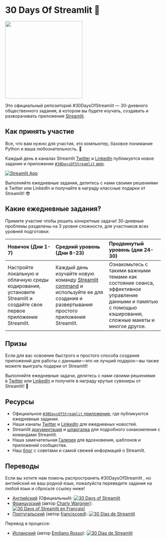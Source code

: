 # 30 Days Of Streamlit 🎈

<img src='3AF34648-C61D-47CE-9E56-C496C5A7C240.jpeg' height=250>

Это официальный репозиторий #30DaysOfStreamlit — 30-дневного общественного задания, в котором вы будете изучать, создавать и разворачивать приложения [Streamlit](https://streamlit.io).

## Как принять участие

Все, что вам нужно для участия, это компьютер, базовое понимание Python и вашa любознательность. 🧠

Каждый день в каналах Streamlit [Twitter](https://twitter.com/streamlit) и [LinkedIn](https://www.linkedin.com/company/streamlit/posts/?feedView=all) публикуется новое задание и приложение [`#30DaysOfStreamlit` app](https://share.streamlit.io/streamlit/30days/).

[![Streamlit App](https://static.streamlit.io/badges/streamlit_badge_black_white.svg)](https://share.streamlit.io/streamlit/30days/)

Выполняйте ежедневные задания, делитесь с нами своими решениями в Twitter или LinkedIn и получайте в награду классные подарки от Streamlit! 😎

## Какие ежедневные задания?

Примите участие чтобы решить конкретные задачи! 30-дневные проблемы разделены на 3 уровня сложности, для участников всех уровней подготовки:

| Новичок (Дни 1-7) | Средний уровень (Дни 8-23) | Продвинутый уровень (дни 24-30) |
| :---        |    :----   |          :--- |
| Настройте локальную и облачную среды кодирования, установите Streamlit и создайте свое первое приложение Streamlit.| Каждый день изучайте новую команду [Streamlit command](https://docs.streamlit.io/library/api-reference) и используйте ее для создания и развертывания простого приложения Streamlit. | Ознакомьтесь с такими важными темами как состояние сеанса, эффективное управление данными и памятью с помощью кэширования, сложные макеты и многое другое.

## Призы

Если для вас освоение быстрого и простого способа создания приложений для работы с данными—это не лучший подарок—вы также можете выиграть подарки от Streamlit!

Выполняйте ежедневные задачи, делитесь с нами своими решениями в [Twitter](https://twitter.com/streamlit) или [LinkedIn](https://www.linkedin.com/company/streamlit/posts/?feedView=all) и получите в награду крутые сувениры от Streamlit! 🎁

## Ресурсы

- Официальное [`#30DaysOfStreamlit` приложение](https://share.streamlit.io/streamlit/30days/), где публикуются ежедневные задания.
- Наши каналы [Twitter](https://twitter.com/streamlit) и [LinkedIn](https://www.linkedin.com/company/streamlit/posts/?feedView=all) для ежедневных новостей.
- Streamlit [документация](https://docs.streamlit.io/) и [шпаргалка](https://docs.streamlit.io/library/cheatsheet) для подробного ознакомления с командами Streamlit.
- Наша замечательная [Галерея](https://streamlit.io/gallery) для вдохновения, шаблонов и приложений сообщества.
- Наш [блог](https://blog.streamlit.io/how-to-master-streamlit-for-data-science/) с советами и самой свежей информацей о Streamlit.

## Переводы

Если вы хотите нам помочь распространять #30DaysOfStreamlit , но английский не ваш родной язык, пожалуйста переведите задания на любой язык и сбросьте ссылку ниже!
- [Английский](https://github.com/streamlit/30days) (Официальный): [![30 Days of Streamlit](https://static.streamlit.io/badges/streamlit_badge_black_white.svg)](https://30days.streamlitapp.com)
- [Французский](https://github.com/streamlit/30days-French) (автор [Charly Wargnier](https://github.com/charlyWargnier/)): [![30 Days of Streamlit en Français!](https://static.streamlit.io/badges/streamlit_badge_black_white.svg)](https://30days-in-french.streamlitapp.com/)
- [Португальский](https://github.com/franciscoed/30days) (автор [franciscoed](https://github.com/franciscoed)): [![30 Dias de Streamlit](https://static.streamlit.io/badges/streamlit_badge_black_white.svg)](https://share.streamlit.io/franciscoed/30days)

Перевод в процессе:
- [Испанский](https://github.com/arraydude/30days-spanish/) (автор [Emiliano Rosso](https://github.com/arraydude)): [![30 Dias de Streamlit](https://static.streamlit.io/badges/streamlit_badge_black_white.svg)](https://share.streamlit.io/arraydude/30days)
